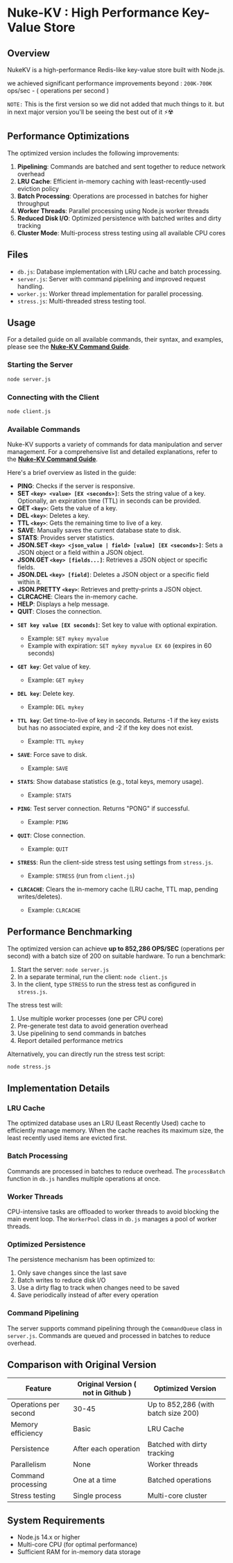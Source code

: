 # Nuke-KV : High Performance Key-Value Store

## Overview

NukeKV is a high-performance Redis-like key-value store built with Node.js. 

we achieved significant performance improvements beyond : `200K-700K` ops/sec - ( operations per second )

`NOTE:` This is the first version so we did not added that much things to it. but in next major version you'll be seeing the best out of it ⚡☢️

## Performance Optimizations

The optimized version includes the following improvements:

1. **Pipelining**: Commands are batched and sent together to reduce network overhead
2. **LRU Cache**: Efficient in-memory caching with least-recently-used eviction policy
3. **Batch Processing**: Operations are processed in batches for higher throughput
4. **Worker Threads**: Parallel processing using Node.js worker threads
5. **Reduced Disk I/O**: Optimized persistence with batched writes and dirty tracking
6. **Cluster Mode**: Multi-process stress testing using all available CPU cores

## Files

- `db.js`: Database implementation with LRU cache and batch processing.
- `server.js`: Server with command pipelining and improved request handling.
- `worker.js`: Worker thread implementation for parallel processing.
- `stress.js`: Multi-threaded stress testing tool.

## Usage

For a detailed guide on all available commands, their syntax, and examples, please see the **[Nuke-KV Command Guide](./examples/guide/README.md)**.


### Starting the Server

```bash
node server.js
```

### Connecting with the Client

```bash
node client.js
```

### Available Commands

Nuke-KV supports a variety of commands for data manipulation and server management. For a comprehensive list and detailed explanations, refer to the **[Nuke-KV Command Guide](./examples/guide/README.md)**.

Here's a brief overview as listed in the guide:

*   **PING**: Checks if the server is responsive.
*   **SET `<key> <value> [EX <seconds>]`**: Sets the string value of a key. Optionally, an expiration time (TTL) in seconds can be provided.
*   **GET `<key>`**: Gets the value of a key.
*   **DEL `<key>`**: Deletes a key.
*   **TTL `<key>`**: Gets the remaining time to live of a key.
*   **SAVE**: Manually saves the current database state to disk.
*   **STATS**: Provides server statistics.
*   **JSON.SET `<key> <json_value | field> [value] [EX <seconds>]`**: Sets a JSON object or a field within a JSON object.
*   **JSON.GET `<key> [fields...]`**: Retrieves a JSON object or specific fields.
*   **JSON.DEL `<key> [field]`**: Deletes a JSON object or a specific field within it.
*   **JSON.PRETTY `<key>`**: Retrieves and pretty-prints a JSON object.
*   **CLRCACHE**: Clears the in-memory cache.
*   **HELP**: Displays a help message.
*   **QUIT**: Closes the connection.



- **`SET key value [EX seconds]`**: Set key to value with optional expiration.
  - Example: `SET mykey myvalue`
  - Example with expiration: `SET mykey myvalue EX 60` (expires in 60 seconds)
- **`GET key`**: Get value of key.
  - Example: `GET mykey`
- **`DEL key`**: Delete key.
  - Example: `DEL mykey`
- **`TTL key`**: Get time-to-live of key in seconds. Returns -1 if the key exists but has no associated expire, and -2 if the key does not exist.
  - Example: `TTL mykey`
- **`SAVE`**: Force save to disk.
  - Example: `SAVE`
- **`STATS`**: Show database statistics (e.g., total keys, memory usage).
  - Example: `STATS`

- **`PING`**: Test server connection. Returns "PONG" if successful.
  - Example: `PING`
- **`QUIT`**: Close connection.
  - Example: `QUIT`
- **`STRESS`**: Run the client-side stress test using settings from `stress.js`.
  - Example: `STRESS` (run from `client.js`)
- **`CLRCACHE`**: Clears the in-memory cache (LRU cache, TTL map, pending writes/deletes).
  - Example: `CLRCACHE`

## Performance Benchmarking

The optimized version can achieve **up to 852,286 OPS/SEC** (operations per second) with a batch size of 200 on suitable hardware. To run a benchmark:

1. Start the server: `node server.js`
2. In a separate terminal, run the client: `node client.js`
3. In the client, type `STRESS` to run the stress test as configured in `stress.js`.

The stress test will:

1. Use multiple worker processes (one per CPU core)
2. Pre-generate test data to avoid generation overhead
3. Use pipelining to send commands in batches
4. Report detailed performance metrics

Alternatively, you can directly run the stress test script:

```bash
node stress.js
```

## Implementation Details

### LRU Cache

The optimized database uses an LRU (Least Recently Used) cache to efficiently manage memory. When the cache reaches its maximum size, the least recently used items are evicted first.

### Batch Processing

Commands are processed in batches to reduce overhead. The `processBatch` function in `db.js` handles multiple operations at once.

### Worker Threads

CPU-intensive tasks are offloaded to worker threads to avoid blocking the main event loop. The `WorkerPool` class in `db.js` manages a pool of worker threads.

### Optimized Persistence

The persistence mechanism has been optimized to:

1. Only save changes since the last save
2. Batch writes to reduce disk I/O
3. Use a dirty flag to track when changes need to be saved
4. Save periodically instead of after every operation

### Command Pipelining

The server supports command pipelining through the `CommandQueue` class in `server.js`. Commands are queued and processed in batches to reduce overhead.

## Comparison with Original Version

| Feature | Original Version ( not in Github ) | Optimized Version |
|---------|-----------------|-------------------|
| Operations per second | 30-45 | Up to 852,286 (with batch size 200) |
| Memory efficiency | Basic | LRU Cache |
| Persistence | After each operation | Batched with dirty tracking |
| Parallelism | None | Worker threads |
| Command processing | One at a time | Batched operations |
| Stress testing | Single process | Multi-core cluster |

## System Requirements

- Node.js 14.x or higher
- Multi-core CPU (for optimal performance)
- Sufficient RAM for in-memory data storage